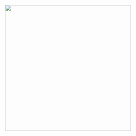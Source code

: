 <p align="center">
<img src="https://isg.beel.org/wp-content/uploads/2020/04/AutoML-Tools-and-Libraries-Logos.png" height="400"/>
</p>
